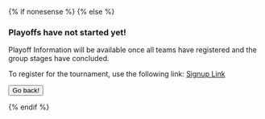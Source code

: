 {% if nonesense %}
{% else %}
<h3> Playoffs have not started yet! </h3>

<p> Playoff Information will be available once all teams have registered and the group stages have concluded. </p>
<p> To register for the tournament, use the following link: <a href="https://forms.gle/pVTRymbMVmpsKPtz6">Signup Link</a> </p>
<form>
 <input type="button" value="Go back!" onclick="history.back()">
</form>
{% endif %} 